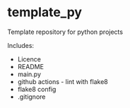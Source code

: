 # template_py
Template repository for python projects

Includes:
- Licence
- README
- main.py
- github actions - lint with flake8
- flake8 config
- .gitignore
